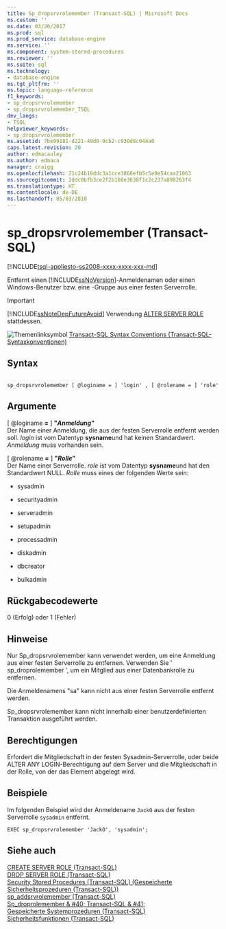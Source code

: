 ```yaml
---
title: Sp_dropsrvrolemember (Transact-SQL) | Microsoft Docs
ms.custom: ''
ms.date: 03/20/2017
ms.prod: sql
ms.prod_service: database-engine
ms.service: ''
ms.component: system-stored-procedures
ms.reviewer: ''
ms.suite: sql
ms.technology:
- database-engine
ms.tgt_pltfrm: ''
ms.topic: language-reference
f1_keywords:
- sp_dropsrvrolemember
- sp_dropsrvrolemember_TSQL
dev_langs:
- TSQL
helpviewer_keywords:
- sp_dropsrvrolemember
ms.assetid: 7be99181-d221-49d0-9cb2-c930d8c044a0
caps.latest.revision: 20
author: edmacauley
ms.author: edmaca
manager: craigg
ms.openlocfilehash: 21c24b16ddc3a1cce3866efb5c5e0e54caa21063
ms.sourcegitcommit: 2ddc0bfb3ce2f2b160e3638f1c2c237a898263f4
ms.translationtype: HT
ms.contentlocale: de-DE
ms.lasthandoff: 05/03/2018
---
```

# <a name="spdropsrvrolemember-transact-sql"></a>sp_dropsrvrolemember (Transact-SQL)
[!INCLUDE[tsql-appliesto-ss2008-xxxx-xxxx-xxx-md](../../includes/tsql-appliesto-ss2008-xxxx-xxxx-xxx-md.md)]

  Entfernt einen [!INCLUDE[ssNoVersion](../../includes/ssnoversion-md.md)]-Anmeldenamen oder einen Windows-Benutzer bzw. eine -Gruppe aus einer festen Serverrolle.  
  
> [!IMPORTANT]  
>  [!INCLUDE[ssNoteDepFutureAvoid](../../includes/ssnotedepfutureavoid-md.md)] Verwendung [ALTER SERVER ROLE](../../t-sql/statements/alter-server-role-transact-sql.md) stattdessen.  
  
 ![Themenlinksymbol](../../database-engine/configure-windows/media/topic-link.gif "Topic link icon") [Transact-SQL Syntax Conventions (Transact-SQL-Syntaxkonventionen)](../../t-sql/language-elements/transact-sql-syntax-conventions-transact-sql.md)  
  
## <a name="syntax"></a>Syntax  
  
```  
  
sp_dropsrvrolemember [ @loginame = ] 'login' , [ @rolename = ] 'role'  
```  
  
## <a name="arguments"></a>Argumente  
 [ @loginame **=** ] **"***Anmeldung***"**  
 Der Name einer Anmeldung, die aus der festen Serverrolle entfernt werden soll. *login* ist vom Datentyp **sysname**und hat keinen Standardwert. *Anmeldung* muss vorhanden sein.  
  
 [ @rolename **=** ] **"***Rolle***"**  
 Der Name einer Serverrolle. *role* ist vom Datentyp **sysname**und hat den Standardwert NULL. *Rolle* muss eines der folgenden Werte sein:  
  
-   sysadmin  
  
-   securityadmin  
  
-   serveradmin  
  
-   setupadmin  
  
-   processadmin  
  
-   diskadmin  
  
-   dbcreator  
  
-   bulkadmin 
  
## <a name="return-code-values"></a>Rückgabecodewerte  
 0 (Erfolg) oder 1 (Fehler)  
  
## <a name="remarks"></a>Hinweise  
 Nur Sp_dropsrvrolemember kann verwendet werden, um eine Anmeldung aus einer festen Serverrolle zu entfernen. Verwenden Sie ' sp_droprolemember ', um ein Mitglied aus einer Datenbankrolle zu entfernen.  
  
 Die Anmeldenamens "sa" kann nicht aus einer festen Serverrolle entfernt werden.  
  
 Sp_dropsrvrolemember kann nicht innerhalb einer benutzerdefinierten Transaktion ausgeführt werden.  
  
## <a name="permissions"></a>Berechtigungen  
 Erfordert die Mitgliedschaft in der festen Sysadmin-Serverrolle, oder beide ALTER ANY LOGIN-Berechtigung auf dem Server und die Mitgliedschaft in der Rolle, von der das Element abgelegt wird.  
  
## <a name="examples"></a>Beispiele  
 Im folgenden Beispiel wird der Anmeldename `JackO` aus der festen Serverrolle `sysadmin` entfernt.  
  
```  
EXEC sp_dropsrvrolemember 'JackO', 'sysadmin';  
```  
  
## <a name="see-also"></a>Siehe auch  
 [CREATE SERVER ROLE &#40;Transact-SQL&#41;](../../t-sql/statements/create-server-role-transact-sql.md)   
 [DROP SERVER ROLE &#40;Transact-SQL&#41;](../../t-sql/statements/drop-server-role-transact-sql.md)   
 [Security Stored Procedures &#40;Transact-SQL&#41; (Gespeicherte Sicherheitsprozeduren (Transact-SQL))](../../relational-databases/system-stored-procedures/security-stored-procedures-transact-sql.md)   
 [sp_addsrvrolemember &#40;Transact-SQL&#41;](../../relational-databases/system-stored-procedures/sp-addsrvrolemember-transact-sql.md)   
 [Sp_droprolemember & #40; Transact-SQL & #41;](../../relational-databases/system-stored-procedures/sp-droprolemember-transact-sql.md)   
 [Gespeicherte Systemprozeduren &#40;Transact-SQL&#41;](../../relational-databases/system-stored-procedures/system-stored-procedures-transact-sql.md)   
 [Sicherheitsfunktionen &#40;Transact-SQL&#41;](../../t-sql/functions/security-functions-transact-sql.md)  
  
  
